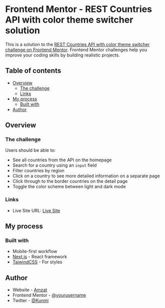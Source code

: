 # Frontend Mentor - REST Countries API with color theme switcher solution

This is a solution to the [REST Countries API with color theme switcher challenge on Frontend Mentor](https://www.frontendmentor.io/challenges/rest-countries-api-with-color-theme-switcher-5cacc469fec04111f7b848ca). Frontend Mentor challenges help you improve your coding skills by building realistic projects. 

## Table of contents

- [Overview](#overview)
  - [The challenge](#the-challenge)
  - [Links](#links)
- [My process](#my-process)
  - [Built with](#built-with)
- [Author](#author)

## Overview

### The challenge

Users should be able to:

- See all countries from the API on the homepage
- Search for a country using an `input` field
- Filter countries by region
- Click on a country to see more detailed information on a separate page
- Click through to the border countries on the detail page
- Toggle the color scheme between light and dark mode 

### Links

- Live Site URL: [Live Site](https://countryy.netlify.app/)

## My process

### Built with

- Mobile-first workflow
- [Next.js](https://nextjs.org/) - React framework
- [TaiwindCSS](https://tailwindcss.com/) - For styles

## Author

- Website - [Amzat](https://amzat-portfolio.netlify.app)
- Frontend Mentor - [@yourusername](https://www.frontendmentor.io/profile/Amzat19)
- Twitter - [@Kunmi](https://www.twitter.com/_Amzat_)

